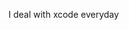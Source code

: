 I deal with xcode everyday

<!---
Subomi-olagoke/Subomi-olagoke is a ✨ special ✨ repository because its `README.md` (this file) appears on your GitHub profile.
You can click the Preview link to take a look at your changes.
--->

